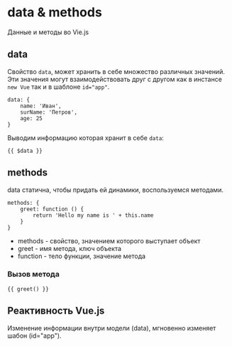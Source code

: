 # data & methods
Данные и методы во Vie.js

## data
Свойство `data`, может хранить в себе множество различных значений. Эти значения могут взаимодействовать друг с другом как в инстансе `new Vue` так и в шаблоне `id="app"`.

    data: {
        name: 'Иван',
        surName: 'Петров',
        age: 25
    }

Выводим информацию которая хранит в себе `data`:

    {{ $data }}

## methods
data статична, чтобы придать ей динамики, воспользуемся методами.

    methods: {
        greet: function () {
            return 'Hello my name is ' + this.name
        }
    }

- methods - свойство, значением которого выступает объект
- greet - имя метода, ключ объекта
- function - тело функции, значение метода

### Вызов метода

    {{ greet() }}

## Реактивность Vue.js
Изменение информации внутри модели (data), мгновенно изменяет шабон (id="app").
